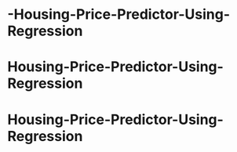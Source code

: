 # -Housing-Price-Predictor-Using-Regression
# Housing-Price-Predictor-Using-Regression
# Housing-Price-Predictor-Using-Regression
